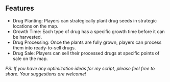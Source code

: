 ## Features
- Drug Planting: Players can strategically plant drug seeds in strategic locations on the map.
- Growth Time: Each type of drug has a specific growth time before it can be harvested.
- Drug Processing: Once the plants are fully grown, players can process them into ready-to-sell drugs.
- Drug Sale: Players can sell their processed drugs at specific points of sale on the map.

*PS: If you have any optimization ideas for my script, please feel free to share. Your suggestions are welcome!*